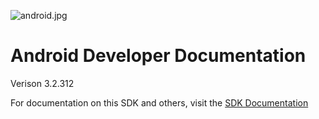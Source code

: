 ![android.jpg](https://github.com/orbotix/Sphero-Android-SDK/raw/master/assets/image001.jpg)

# Android Developer Documentation

Verison 3.2.312

For documentation on this SDK and others, visit the [SDK Documentation](http://sdk.sphero.com)
